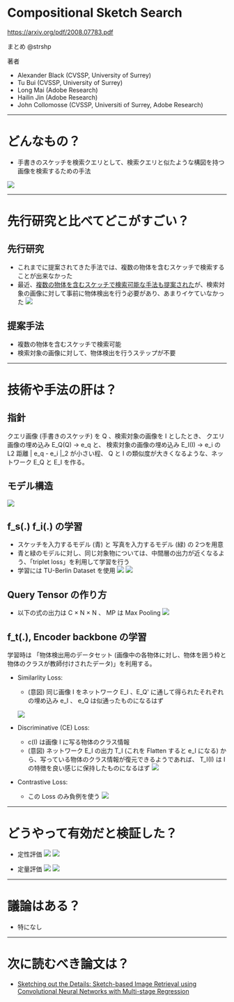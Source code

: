 Compositional Sketch Search
===

https://arxiv.org/pdf/2008.07783.pdf

まとめ @strshp

著者
- Alexander Black (CVSSP, University of Surrey)
- Tu Bui (CVSSP, University of Surrey)
- Long Mai (Adobe Research)
- Hailin Jin (Adobe Research)
- John Collomosse (CVSSP, Universiti of Surrey, Adobe Research)

---

# どんなもの？

- 手書きのスケッチを検索クエリとして、検索クエリと似たような構図を持つ画像を検索するための手法

![](compositional_sketch_search/figure1.jpg)

---

# 先行研究と比べてどこがすごい？

## 先行研究
- これまでに提案されてきた手法では、複数の物体を含むスケッチで検索することが出来なかった
- 最近、[複数の物体を含むスケッチで検索可能な手法も提案された](https://www.ecva.net/papers/eccv_2020/papers_ECCV/papers/123640698.pdf)が、検索対象の画像に対して事前に物体検出を行う必要があり、あまりイケていなかった
![](compositional_sketch_search/external_figure2.png)

## 提案手法
- 複数の物体を含むスケッチで検索可能
- 検索対象の画像に対して、物体検出を行うステップが不要

---

# 技術や手法の肝は？

## 指針
クエリ画像 (手書きのスケッチ) を Q 、検索対象の画像を I としたとき、
クエリ画像の埋め込み E_Q(Q) → e_q と、 検索対象の画像の埋め込み E_I(I) → e_i の L2 距離 | e_q - e_i |_2 が小さい程、 Q と I の類似度が大きくなるような、ネットワーク E_Q と E_I を作る。

## モデル構造
![](compositional_sketch_search/figure2_.png)

## f_s(.) f_i(.) の学習
- スケッチを入力するモデル (青) と 写真を入力するモデル (緑) の 2つを用意
- 青と緑のモデルに対し、同じ対象物については、中間層の出力が近くなるよう、「triplet loss」を利用して学習を行う
- 学習には TU-Berlin Dataset を使用
![](compositional_sketch_search/external_figure3.png)
![](compositional_sketch_search/external_figure4.png)


## Query Tensor の作り方
- 以下の式の出力は C × N × N 、 MP は Max Pooling
![](compositional_sketch_search/exp0.png)

## f_t(.), Encoder backbone の学習
学習時は 「物体検出用のデータセット (画像中の各物体に対し、物体を囲う枠と物体のクラスが教師付けされたデータ)」を利用する。

- Similarlity Loss:
  - (意図) 同じ画像 I をネットワーク E_I 、E_Q' に通して得られたそれぞれの埋め込み e_I 、 e_Q は似通ったものになるはず

  ![](compositional_sketch_search/exp1.png)


- Discriminative (CE) Loss:
  - c(I) は画像 I に写る物体のクラス情報
  - (意図) ネットワーク E_I の出力 T_I (これを Flatten すると e_I になる) から、写っている物体のクラス情報が復元できるようであれば、 T_I(I) は I の特徴を良い感じに保持したものになるはず
  ![](compositional_sketch_search/exp2.png)


- Contrastive Loss:
  - この Loss のみ負例を使う
  ![](compositional_sketch_search/exp3.png)

---

# どうやって有効だと検証した？

- 定性評価
![](compositional_sketch_search/figure5.png)
![](compositional_sketch_search/figure4.png)

- 定量評価
![](compositional_sketch_search/exp5.png)
![](compositional_sketch_search/table1.png)

---

# 議論はある？

- 特になし

---

# 次に読むべき論文は？
- [Sketching out the Details: Sketch-based Image Retrieval using Convolutional Neural Networks with Multi-stage Regression](https://www.researchgate.net/publication/322250059_Sketching_out_the_Details_Sketch-based_Image_Retrieval_using_Convolutional_Neural_Networks_with_Multi-stage_Regression)
